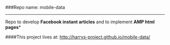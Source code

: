 
###Repo name: mobile-data
___
Repo to develop **Facebook instant articles** and to implement **AMP html pages***

####This project lives at: http://harrys-project.github.io/mobile-data/


